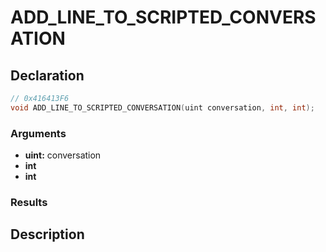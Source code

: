 # ADD_LINE_TO_SCRIPTED_CONVERSATION

## Declaration
```cpp
// 0x416413F6
void ADD_LINE_TO_SCRIPTED_CONVERSATION(uint conversation, int, int);
```

### Arguments
- **uint:** conversation
- **int**
- **int**

### Results

## Description
